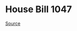 # House Bill 1047

[Source](http://lawfilesext.leg.wa.gov/biennium/2023-24/Pdf/Bills/House%20Bills/1047.pdf)